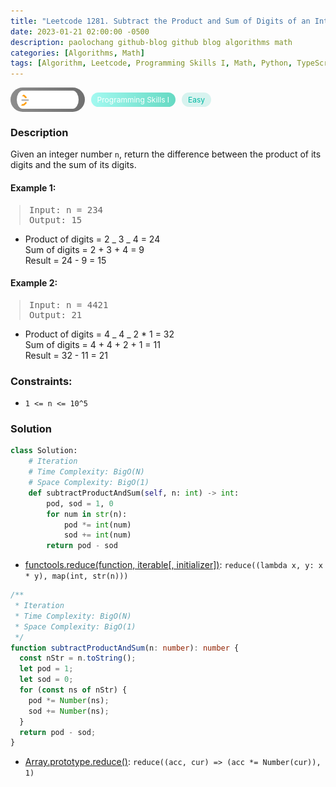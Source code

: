 ```yaml
---
title: "Leetcode 1281. Subtract the Product and Sum of Digits of an Integer"
date: 2023-01-21 02:00:00 -0500
description: paolochang github-blog github blog algorithms math
categories: [Algorithms, Math]
tags: [Algorithm, Leetcode, Programming Skills I, Math, Python, TypeScript]
---
```


<style type='text/css'>
blockquote {
  margin-left: 14px;
}
img {
  left: 0 !important;
  transform: none !important;
  -webkit-transform: none !important;
}
[class*="summary"] {
  display: none;
}
[class*="header"] {
  display: flex;
  flex-direction: row;
  align-items: center;
  gap: 10px;
}
[class*="leet_logo"] {
  height: 29px;
  padding: 5px 10px;
  border-radius: 21px;
  background-color: #f7f7f7;
  background: linear-gradient(90deg, rgba(80,80,80,0.65) 0%, rgba(36,36,36,0.65) 100%);
}
[class*="leet_badge"] {
  color: #FFFFFF;
  font-size: 12px;
  padding: 4px 10px;
  border-radius: 21px;
  background: linear-gradient(90deg, rgba(115,247,234,0.65) 0%, rgba(20,198,163,0.65) 100%);
}
[class*="easy"] {
  color: #00B8A3;
  font-size: 12px;
  padding: 4px 10px;
  border-radius: 21px;
  background-color: rgba(0, 184, 163, 0.15);
}
[class*="medium"] {
  color: #FFC01E;
  font-size: 12px;
  padding: 4px 10px;
  border-radius: 21px;
  background-color: #FFC01E26;
}
</style>

<div class=summary>
  Given an integer number `n`, return the difference between the product of its digits and the sum of its digits.　
  
  Example 1:　
  
  Input: n = 234,
  Output: 15　
  
  Product of digits = 2 _ 3 _ 4 = 24
</div>

<div id=header class=header>
  <img class=leet_logo src="/assets/img/leetcode_logo.png" alt="Leetcode" />
  <span class=leet_badge>Programming Skills I</span>
  <span class=easy>Easy</span>
</div>

### Description

Given an integer number `n`, return the difference between the product of its digits and the sum of its digits.

#### Example 1:

> <pre>
> Input: n = 234
> Output: 15
> </pre>

- Product of digits = 2 _ 3 _ 4 = 24<br/>
  Sum of digits = 2 + 3 + 4 = 9<br/>
  Result = 24 - 9 = 15

#### Example 2:

> <pre>
> Input: n = 4421
> Output: 21
> </pre>

- Product of digits = 4 _ 4 _ 2 \* 1 = 32<br/>
  Sum of digits = 4 + 4 + 2 + 1 = 11<br/>
  Result = 32 - 11 = 21

### Constraints:

- `1 <= n <= 10^5`

### Solution

```py
class Solution:
    # Iteration
    # Time Complexity: BigO(N)
    # Space Complexity: BigO(1)
    def subtractProductAndSum(self, n: int) -> int:
        pod, sod = 1, 0
        for num in str(n):
            pod *= int(num)
            sod += int(num)
        return pod - sod
```

- [functools.reduce(function, iterable[, initializer])](https://docs.python.org/3/library/functools.html#functools.reduce): `reduce((lambda x, y: x * y), map(int, str(n)))`

```ts
/**
 * Iteration
 * Time Complexity: BigO(N)
 * Space Complexity: BigO(1)
 */
function subtractProductAndSum(n: number): number {
  const nStr = n.toString();
  let pod = 1;
  let sod = 0;
  for (const ns of nStr) {
    pod *= Number(ns);
    sod += Number(ns);
  }
  return pod - sod;
}
```

- [Array.prototype.reduce()](https://developer.mozilla.org/en-US/docs/Web/JavaScript/Reference/Global_Objects/Array/reduce): `reduce((acc, cur) => (acc *= Number(cur)), 1)`

<script>
  const anchor = document.getElementById("header").querySelector("a");
  anchor.classList.remove("popup");
  anchor.style.cursor = "pointer";
  anchor.setAttribute("target", "_black");
  anchor.setAttribute("href", "https://leetcode.com/problems/subtract-the-product-and-sum-of-digits-of-an-integer/");
</script>
